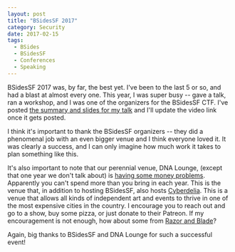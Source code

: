 ```yaml
---
layout: post
title: "BSidesSF 2017"
category: Security
date: 2017-02-15
tags:
  - BSides
  - BSidesSF
  - Conferences
  - Speaking
---
```


BSidesSF 2017 was, by far, the best yet.  I've been to the last 5 or so, and had
a blast at almost every one.  This year, I was super busy -- gave a talk, ran a
workshop, and I was one of the organizers for the BSidesSF CTF.  I've posted
[the summary and slides for my talk](/projects/assessing_embedded_devices)
and I'll update the video link once it gets posted.

I think it's important to thank the BSidesSF organizers -- they did a phenomenal
job with an even bigger venue and I think everyone loved it.  It was clearly a
success, and I can only imagine how much work it takes to plan something like
this.

It's also important to note that our perennial venue, DNA Lounge, (except that
one year we don't talk about) is [having some money
problems](https://www.dnalounge.com/backstage/log/2016/12/19.html).
Apparently you can't spend more than you bring in each year.  This is the venue
that, in addition to hosting BSidesSF, also hosts
[Cyberdelia](https://www.dnalounge.com/calendar/2017/02-14.html).  This is a
venue that allows all kinds of independent art and events to thrive in one of
the most expensive cities in the country.  I encourage you to reach out and go
to a show, buy some pizza, or just donate to their Patreon.  If my encouragement
is not enough, how about some from [Razor and
Blade](https://www.youtube.com/watch?v=vTZUv6NT3b4)?

Again, big thanks to BSidesSF and DNA Lounge for such a successful event!

